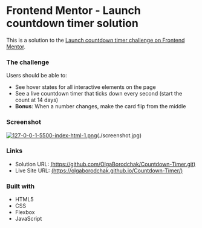 # Frontend Mentor - Launch countdown timer solution

This is a solution to the [Launch countdown timer challenge on Frontend Mentor](https://www.frontendmentor.io/challenges/launch-countdown-timer-N0XkGfyz-). 

### The challenge

Users should be able to:

- See hover states for all interactive elements on the page
- See a live countdown timer that ticks down every second (start the count at 14 days)
- **Bonus**: When a number changes, make the card flip from the middle

### Screenshot

[![127-0-0-1-5500-index-html-1.png](https://i.postimg.cc/J4GpCPpZ/127-0-0-1-5500-index-html-1.png)](https://postimg.cc/ppMfDYbL)(./screenshot.jpg)

### Links

- Solution URL: [(https://github.com/OlgaBorodchak/Countdown-Timer.git)](https://your-solution-url.com)
- Live Site URL: [(https://olgaborodchak.github.io/Countdown-Timer/)](https://your-live-site-url.com)

### Built with

- HTML5 
- CSS
- Flexbox
- JavaScript
